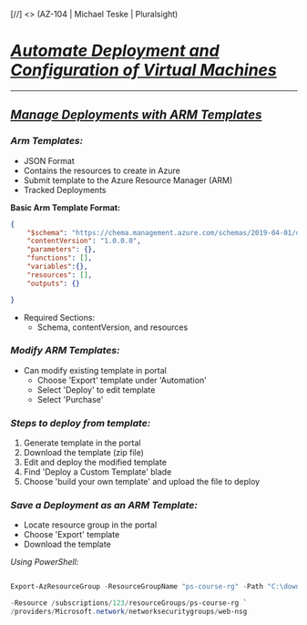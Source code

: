 [//] <> (AZ-104 | Michael Teske | Pluralsight)

# <ins>***Automate Deployment and Configuration of Virtual Machines***</ins>
---


## <ins>*Manage Deployments with ARM Templates*</ins>

### *Arm Templates:*

- JSON Format
- Contains the resources to create in Azure
- Submit template to the Azure Resource Manager (ARM)
- Tracked Deployments

**Basic Arm Template Format:**

```JSON
{
    "$schema": "https://chema.management.azure.com/schemas/2019-04-01/deploymentTemplate.json#", 
    "contentVersion": "1.0.0.0",
    "parameters": {},
    "functions": [],
    "variables":{},
    "resources": [],
    "outputs": {}

}
```

- Required Sections:
  - Schema, contentVersion, and resources


### *Modify ARM Templates:*

- Can modify existing template in portal
  - Choose 'Export' template under 'Automation'
  - Select 'Deploy' to edit template
  - Select 'Purchase'


### *Steps to deploy from template:*

1. Generate template in the portal
2. Download the template (zip file)
3. Edit and deploy the modified template
4. Find 'Deploy a Custom Template' blade
5. Choose 'build your own template' and upload the file to deploy


### *Save a Deployment as an ARM Template:*

- Locate resource group in the portal
- Choose 'Export' template
- Download the template

*Using PowerShell:*

```PowerShell

Export-AzResourceGroup -ResourceGroupName "ps-course-rg" -Path "C:\downloads"

-Resource /subscriptions/123/resourceGroups/ps-course-rg `
/providers/Microsoft.network/networksecuritygroups/web-nsg

```


